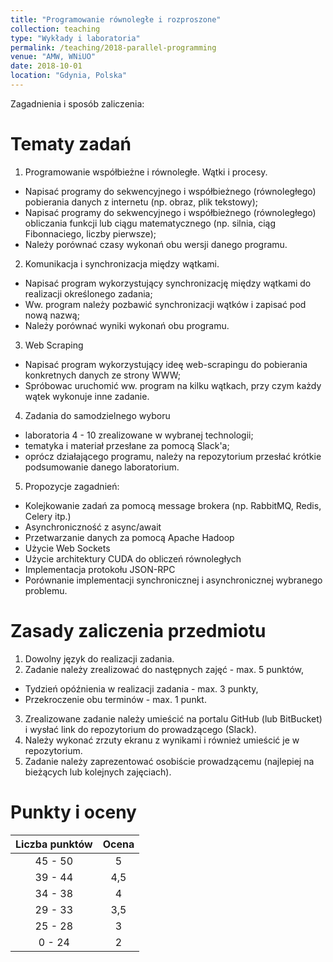 ```yaml
---
title: "Programowanie równoległe i rozproszone"
collection: teaching
type: "Wykłady i laboratoria"
permalink: /teaching/2018-parallel-programming
venue: "AMW, WNiUO"
date: 2018-10-01
location: "Gdynia, Polska"
---
```


Zagadnienia i sposób zaliczenia:

Tematy zadań
======

1. Programowanie współbieżne i równoległe. Wątki i procesy. 
  * Napisać programy do sekwencyjnego i współbieżnego (równoległego) pobierania danych z internetu (np. obraz, plik tekstowy);
  * Napisać programy do	sekwencyjnego i współbieżnego (równoległego) obliczania funkcji lub ciągu matematycznego (np. silnia, ciąg Fibonnaciego, liczby pierwsze);
  * Należy porównać czasy wykonań obu wersji danego programu.

2. Komunikacja i synchronizacja między wątkami.
  * Napisać program wykorzystujący synchronizację między wątkami do realizacji określonego zadania;
  * Ww. program należy pozbawić synchronizacji wątków i zapisać pod nową nazwą;
  * Należy porównać wyniki wykonań obu programu.

3. Web Scraping
  * Napisać program wykorzystujący ideę web-scrapingu do pobierania konkretnych danych ze strony WWW;
  * Spróbowac uruchomić ww. program na kilku wątkach, przy czym każdy wątek wykonuje inne zadanie.

4. Zadania do samodzielnego wyboru
  * laboratoria 4 - 10 zrealizowane w wybranej technologii;
  * tematyka i materiał przesłane za pomocą Slack'a;
  * oprócz działającego programu, należy na repozytorium przesłać krótkie podsumowanie danego laboratorium.

5. Propozycje zagadnień:
  * Kolejkowanie zadań za pomocą message brokera (np. RabbitMQ, Redis, Celery itp.)
  * Asynchroniczność z async/await
  * Przetwarzanie danych za pomocą Apache Hadoop
  * Użycie Web Sockets
  * Użycie architektury CUDA do obliczeń równoległych
  * Implementacja protokołu JSON-RPC
  * Porównanie implementacji synchronicznej i asynchronicznej wybranego problemu.

Zasady zaliczenia przedmiotu
======

1. Dowolny język do realizacji zadania.
2. Zadanie należy zrealizować do następnych zajęć - max. 5 punktów,
  * Tydzień opóźnienia w realizacji zadania - max. 3 punkty,
  * Przekroczenie obu terminów - max. 1 punkt.
3. Zrealizowane zadanie należy umieścić na portalu GitHub (lub BitBucket) i wysłać link do repozytorium do prowadzącego (Slack).
4. Należy wykonać zrzuty ekranu z wynikami i również umieścić je w repozytorium.
5. Zadanie należy zaprezentować osobiście prowadzącemu (najlepiej na bieżących lub kolejnych zajęciach). 

Punkty i oceny
======

|    Liczba punktów    	| Ocena    |
|    :-------------:	| :-----:  |
|    45 - 50	        |     5    |
|    39 - 44	        |    4,5   |
|    34 - 38	        |     4    |
|    29 - 33	        |    3,5   |
|    25 - 28	        |     3    |
|     0 - 24	        |     2    |
